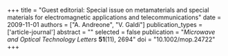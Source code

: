 +++
title = "Guest editorial: Special issue on metamaterials and special materials for electromagnetic applications and telecommunications"
date = 2009-11-01
authors = ["A. Andreone", "V. Galdi"]
publication_types = ['article-journal']
abstract = ""
selected = false
publication = "*Microwave and Optical Technology Letters* **51**(11), 2694"
doi = "10.1002/mop.24722"
+++
